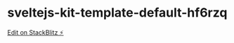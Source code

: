 # sveltejs-kit-template-default-hf6rzq

[Edit on StackBlitz ⚡️](https://stackblitz.com/edit/sveltejs-kit-template-default-hf6rzq)